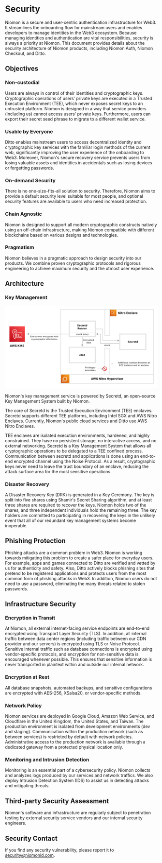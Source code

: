 # Security

Niomon is a secure and user-centric authentication infrastructure for Web3. It streamlines the
onboarding flow for mainstream users and enables developers to manage identities in the Web3
ecosystem. Because managing identities and authentication are vital responsibilities, security is
always a priority at Niomon. This document provides details about the security architecture of
Niomon products, including Niomon Auth, Niomon Checkout, and Ditto.

## Objectives

### Non-custodial

Users are always in control of their identities and cryptographic keys. Cryptographic operations of
users' private keys are executed in a Trusted Execution Environment (TEE), which never exposes
secret keys to an untrusted platform. Niomon is designed in a way that service providers (including
us) cannot access users' private keys. Furthermore, users can export their secret seed phrase to
migrate to a different wallet service.

### Usable by Everyone

Ditto enables mainstream users to access decentralized identity and cryptographic key services with
the familiar login methods of the current web, significantly improving the user experience of the
onboarding to Web3. Moreover, Niomon's secure recovery service prevents users from losing valuable
assets and identities in accidentals such as losing devices or forgetting passwords.

### On-demand Security

There is no one-size-fits-all solution to security. Therefore, Niomon aims to provide a default
security level suitable for most people, and optional security features are available to users who
need increased protection.

### Chain Agnostic

Niomon is designed to support all modern cryptographic constructs natively using an off-chain
infrastructure, making Niomon compatible with different blockchains based on various designs and
technologies.

### Pragmatism

Niomon believes in a pragmatic approach to design security into our products. We combine proven
cryptographic protocols and rigorous engineering to achieve maximum security and the utmost user
experience.

## Architecture

### Key Management

![Secretd Architecture](/img/secretd_architecture.png)

Niomon's key management service is powered by Secretd, an open-source Key Management System built
by Niomon.

The core of Secretd is the Trusted Execution Environment (TEE) enclaves. Secretd supports different
TEE platforms, including Intel SGX and AWS Nitro Enclaves. Currently, Niomon's public cloud
services and Ditto use AWS Nitro Enclaves.

TEE enclaves are isolated execution environments, hardened, and highly constrained. They have no
persistent storage, no interactive access, and no external networking. Secretd is a Key Management
System that allows all cryptographic operations to be delegated to a TEE confined process.
Communication between secretd and applications is done using an end-to-end encrypted channel using
the Noise Protocol. As a result, cryptographic keys never need to leave the trust boundary of an
enclave, reducing the attack surface area for the most sensitive operations.

### Disaster Recovery

A Disaster Recovery Key (DRK) is generated in a Key Ceremony. The key is split into five shares
using Shamir's Secret Sharing algorithm, and at least three shares are required to recover the
keys. Niomon holds two of the shares, and three independent individuals hold the remaining three.
The key holders are committed to participating in recovering the keys in the unlikely event that
all of our redundant key management systems become inoperable.

## Phishing Protection

Phishing attacks are a common problem in Web3. Niomon is working towards mitigating this problem to
create a safer place for everyday users. For example, apps and games connected to Ditto are
verified and vetted by us for authenticity and safety. Also, Ditto actively blocks phishing sites
that pretend to be registered applications and protects users from the most common form of phishing
attacks in Web3. In addition, Niomon users do not need to use a password, eliminating the many
threats related to stolen passwords.

## Infrastructure Security

### Encryption in Transit

At Niomon, all external internet-facing service endpoints are end-to-end encrypted using Transport
Layer Security (TLS). In addition, all internal traffic between data center regions (including
traffic between our CDN provider and our servers) is encrypted using TLS or Noise Protocol.
Sensitive internal traffic such as database connections is encrypted using vendor-specific
protocols, and encryption for non-sensitive data is encouraged whenever possible. This ensures that
sensitive information is never transported in plaintext within and outside our internal network.

### Encryption at Rest

All database snapshots, automated backups, and sensitive configurations are encrypted with AES-256,
XSalsa20, or vendor-specific methods.

### Network Policy

Niomon services are deployed in Google Cloud, Amazon Web Service, and Cloudflare in the United
Kingdom, the United States, and Taiwan. The production environment is isolated from development
environments (dev and staging). Communication within the production network (such as between
services) is restricted by default with network policies. Administrative access to the production
network is available through a dedicated gateway from a protected physical location only.

### Monitoring and Intrusion Detection

Monitoring is an essential part of a cybersecurity policy. Niomon collects and analyzes logs
produced by our services and network traffics. We also deploy Intrusion Detection System (IDS) to
assist us in detecting attacks and mitigating threats.

## Third-party Security Assessment

Niomon's software and infrastructure are regularly subject to penetration testing by external
security service vendors and our internal security engineers.

## Security Contact

If you find any security vulnerability, please report it to security@niomonid.com.

